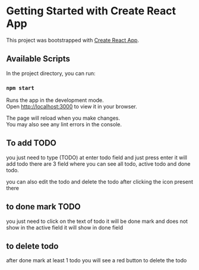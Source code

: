 # Getting Started with Create React App

This project was bootstrapped with [Create React App](https://github.com/facebook/create-react-app).

## Available Scripts

In the project directory, you can run:

### `npm start`

Runs the app in the development mode.\
Open [http://localhost:3000](http://localhost:3000) to view it in your browser.

The page will reload when you make changes.\
You may also see any lint errors in the console.

## To add TODO 
you just need to type (TODO) at enter todo field and just press enter it will add todo 
there are 3 field where you can see all todo, active todo and done todo.

you can also edit the todo and delete the todo after clicking the icon present there

## to done mark TODO
you just need to click on the text of todo it will be done mark and does not show in the active field it will show in done field

## to delete todo 
after done mark at least 1 todo you will see a red button to delete the todo 
